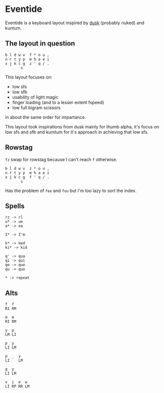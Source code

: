 # Eventide

Eventide is a keyboard layout inspired by [dusk](https://github.com/Aorta3698/dusk/tree/main/src) (probably nuked) and kuntum.

## The layout in question

```
b l d w v  f * o u ,
n r t y p  m h a e i
x j k c g  z ' q / .
       s
```

This layout focuses on:
- low sfs
- low sfb
- usability of light magic
- finger loading (and to a lesser extent fspeed)
- low full bigram scissors

in about the same order for impartance.

This layout took inspirations from dusk mainly for thumb alpha, it's focus on low sfs and sfb and kumtum for it's approach in achieving that low sfs.

## Rowstag

`fz` swap for rowstag because I can't reach `f` otherwise.

```
b l d w v  z * o u ,
n r t y p  m h a e i
x j k c g  f ' q / .
       s
```

Has the problem of `fee` and `foo` but I'm too lazy to sort the index.

## Spells

```
rz -> rl
u* -> ue
a* -> oa

I* -> I'm

k* -> ked
ki* -> kid

q' -> qua
qi -> qui
qe -> que
qu -> quo

* -> repeat
```

## Alts

```
f  f
RI RM

m  m
RI RM

y  p
LM LI

p  y
LI LM

p  _  y
LI    LM

g  y
LI LM

v  i  e  w
LI RP RR LM
```
